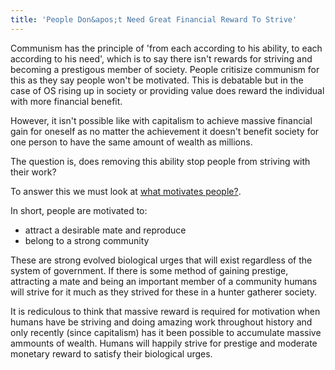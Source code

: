 ```yaml
---
title: 'People Don&apos;t Need Great Financial Reward To Strive'
---
```


Communism has the principle of 'from each according to his ability, to each according to his need', which is to say there isn't rewards for striving and becoming a prestigous member of society. People critisize communism for this as they say people won't be motivated. This is debatable but in the case of OS rising up in society or providing value does reward the individual with more financial benefit.

However, it isn't possible like with capitalism to achieve massive financial gain for oneself as no matter the achievement it doesn't benefit society for one person to have the same amount of wealth as millions.

The question is, does removing this ability stop people from striving with their work?

To answer this we must look at [what motivates people?](what-motivates-people).

In short, people are motivated to:

* attract a desirable mate and reproduce
* belong to a strong community

These are strong evolved biological urges that will exist regardless of the system of government. If there is some method of gaining prestige, attracting a mate and being an important member of a community humans will strive for it much as they strived for these in a hunter gatherer society.

It is rediculous to think that massive reward is required for motivation when humans have be striving and doing amazing work throughout history and only recently (since capitalism) has it been possible to accumulate massive ammounts of wealth. Humans will happily strive for prestige and moderate monetary reward to satisfy their biological urges.
